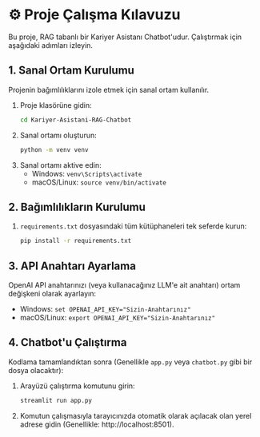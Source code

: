 # ⚙️ Proje Çalışma Kılavuzu

Bu proje, RAG tabanlı bir Kariyer Asistanı Chatbot'udur. Çalıştırmak için aşağıdaki adımları izleyin.

## 1. Sanal Ortam Kurulumu

Projenin bağımlılıklarını izole etmek için sanal ortam kullanılır.

1.  Proje klasörüne gidin:
    ```bash
    cd Kariyer-Asistani-RAG-Chatbot
    ```
2.  Sanal ortamı oluşturun:
    ```bash
    python -m venv venv
    ```
3.  Sanal ortamı aktive edin:
    * Windows: `venv\Scripts\activate`
    * macOS/Linux: `source venv/bin/activate`

## 2. Bağımlılıkların Kurulumu

1.  `requirements.txt` dosyasındaki tüm kütüphaneleri tek seferde kurun:
    ```bash
    pip install -r requirements.txt
    ```

## 3. API Anahtarı Ayarlama

OpenAI API anahtarınızı (veya kullanacağınız LLM'e ait anahtarı) ortam değişkeni olarak ayarlayın:

* Windows: `set OPENAI_API_KEY="Sizin-Anahtarınız"`
* macOS/Linux: `export OPENAI_API_KEY="Sizin-Anahtarınız"`

## 4. Chatbot'u Çalıştırma

Kodlama tamamlandıktan sonra (Genellikle `app.py` veya `chatbot.py` gibi bir dosya olacaktır):

1.  Arayüzü çalıştırma komutunu girin:
    ```bash
    streamlit run app.py
    ```
2.  Komutun çalışmasıyla tarayıcınızda otomatik olarak açılacak olan yerel adrese gidin (Genellikle: http://localhost:8501).